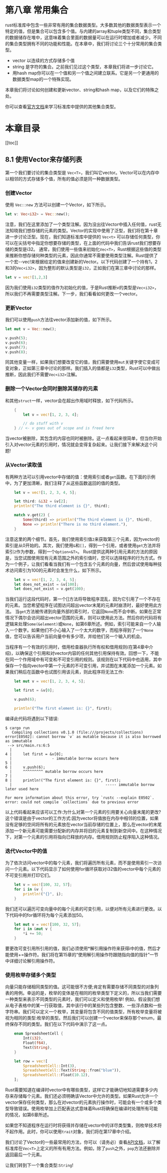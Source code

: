 
# 第八章 常用集合
rust标准库中包含一些非常有用的集合数据类型。大多数其他的数据类型表示一个特定的值，但是集合可以包含多个值。与内建的array和tuple类型不同，集合类型的数据储存在堆中，这意味着集合里面的数据量可以在运行时增加或者减少。不同的集合类型拥有不同的功能和性能。在本章中，我们将讨论三个十分常用的集合类型。
- vector 以连续的方式存储多个值
- string 是字符的集合。之前我们见过这个类型，本章我们将进一步讨论它。
- 用hash map你可以在一个值和另一个值之间建立联系。它是另一个更通用的数据类型map的一个特殊实现。

本章我们将讨论如何创建和更新vector、string和hash map，以及它们的特殊之处。

你可以查看[官方文档](https://doc.rust-lang.org/std/collections/index.html)来学习标准库中提供的其他集合类型。

# 本章目录
[[toc]]

## 8.1 使用Vector来存储列表
第一个我们要讨论的集合类型是 `Vec<T>`，我们叫它vector。Vector可以在内存中以相邻的方式存储多个值，所有的值必须是同一种数据类型。

### 创建Vector
使用 `Vec::new` 方法可以创建一个Vector，如下所示。
``` rust
let v: Vec<i32> = Vec::new();
```
注意，我们在这里添加了一个类型注解。因为没出往Vector中插入任何值，rust无法知晓我们想存储的元素的类型。Vector的实现中使用了泛型，我们将在第十章进一步讨论泛型。现在，我们知道标准库中提供的 `Vec<t>` 可以存储任何类型，你可以在尖括号中指定你想要存储的类型，在上面的代码中我们告诉rust我们想要存储的类型是i32。
通常，我们使用一些值来初始化`Vec<T>`，Rust根据这些值的类型来推断你想存储何种类型的元素，因此你通常不需要使用类型注解。Rust提供了一个宏--vec!来根据给定的值来创建新的Vector。以下代码创建了一个持有1，2和3的`Vec<i32>`，因为整形的默认类型是`i32`，正如我们在第三章中讨论的那样。
``` rust
let v = vec![1,2,3]
```
因为我们使用`i32`类型的值作为初始化的值，于是Rust推断v的类型是`Vec<i32>`，所以我们不再需要类型注解。下一步，我们看看如何更改一个vector。

### 更新Vector
我们可以使用`push`方法往vector添加新的值，如下所示。
``` rust
let mut v = Vec::new();

v.push(5);
v.push(6);
v.push(7);
v.push(8);
```
同其他变量一样，如果我们想要改变它的值，我们需要使用`mut`关键字使它变成可变对象，正如第三章中讨论的那样。我们插入的值都是`i32`类型，Rust可以中做出推断，因此我们不需要`Vec<i32>`注解。

### 删除一个Vector会同时删除其储存的元素
和其他`struct`一样，vector会在超出作用域时释放，如下代码所示。
``` rust
    {
        let v = vec![1, 2, 3, 4];

        // do stuff with v
    } // <- v goes out of scope and is freed here
```
当vector被删除，其包含的内容也同时被删除。这一点看起来很简单，但当你开始引入对vector元素的引用时，情况就会变得复杂起来。让我们接下来解决这个问题!

### 从Vector读取值
有两种方法可以引用vector中存储的值：使用索引或者`get`函数。在下面的示例中，为了更加清晰，我们注释了从这些函数返回的值的类型。
``` rust
    let v = vec![1, 2, 3, 4, 5];

    let third: &i32 = &v[2];
    println!("The third element is {}", third);

    match v.get(2) {
        Some(third) => println!("The third element is {}", third),
        None => println!("There is no third element."),
    }
```
注意这里的两个细节。首先，我们使用索引值`2`来获取第三个元素，因为vector的索引是从0开始的。其次，我们使用`&`和`[]`，得到一个引用，或者使用`get`方法并将索引`2`作为参数，得到一个`Option<&T>`。
Rust提供这两种引用元素的方法的原因是，当您试图使用现有元素范围之外的索引值时，您可以选择程序的行为方式。作为一个例子，让我们看看当我们有一个包含五个元素的向量，然后尝试使用每种技术访问索引为100的元素时会发生什么，如下所示。
``` rust
    let v = vec![1, 2, 3, 4, 5];
    let does_not_exist = &v[100];
    let does_not_exist = v.get(100);
```
当我们运行这段代码时，第一个[]方法将导致程序混乱，因为它引用了一个不存在的元素。当您希望程序在试图访问超出vector末尾的元素时崩溃时，最好使用此方法。
当`get`方法被传递到向量外部的索引时，它返回`None`而不会中断。如果在正常情况下偶尔会访问超出vector范围的元素，则可以使用此方法。然后你的代码将有逻辑来处理`Some(&element)`或`None`，如第6章所述。例如，索引可能来自一个人输入一个数字。如果他们不小心输入了一个太大的数字，而程序得到了一个`None`值，您可以告诉用户当前向量中有多少项，并给他们另一个输入的机会。

当程序有一个有效的引用时，借用检查器执行所有权和借用规则(在第4章中介绍)，以确保这个引用和对vector内容的任何其他引用保持有效。回想一下，不能在同一个作用域中有可变和不可变引用的规则。该规则在以下代码中也适用，其中保存一个指向vector中第一个元素的不可变引用，并试图在末尾添加一个元素。如果我们稍后在函数中也试图引用该元素，则此程序将无法工作:
``` rust
    let mut v = vec![1, 2, 3, 4, 5];

    let first = &v[0];

    v.push(6);

    println!("The first element is: {}", first);
```
编译此代码将遇到以下错误:
``` shell
$ cargo run
   Compiling collections v0.1.0 (file:///projects/collections)
error[E0502]: cannot borrow `v` as mutable because it is also borrowed as immutable
 --> src/main.rs:6:5
  |
4 |     let first = &v[0];
  |                  - immutable borrow occurs here
5 | 
6 |     v.push(6);
  |     ^^^^^^^^^ mutable borrow occurs here
7 | 
8 |     println!("The first element is: {}", first);
  |                                          ----- immutable borrow later used here

For more information about this error, try `rustc --explain E0502`.
error: could not compile `collections` due to previous error
```

以上代码看起来应该可以工作:为什么对第一个元素的引用要关心向量末尾的更改?这个错误是由于vector的工作方式:因为vector将值放在内存中相邻的位置，如果没有足够的空间将所有的元素放在vector当前存储的位置上，那么在vector的末尾添加一个新元素可能需要分配新的内存并将旧的元素复制到新空间中。在这种情况下，对第一个元素的引用将指向已释放的内存。借用规则防止程序陷入这种情况。

### 迭代Vector中的值
为了依次访问vector中的每个元素，我们将遍历所有元素，而不是使用索引一次访问一个元素。以下代码显示了如何使用for循环获取对i32值的vector中每个元素的不可变引用并打印它们。
``` rust
    let v = vec![100, 32, 57];
    for i in &v {
        println!("{}", i);
    }
```
我们还可以遍历可变向量中的每个元素的可变引用，以便对所有元素进行更改。以下代码中的for循环将为每个元素添加50。
``` rust
    let mut v = vec![100, 32, 57];
    for i in &mut v {
        *i += 50;
    }
```
要更改可变引用所引用的值，我们必须使用*解引用操作符来获得i中的值，然后才能使用+=操作符。我们将在第15章的“使用解引用操作符跟随指向值的指针”一节中详细讨论解引用操作符。

### 使用枚举存储多个类型
向量只能存储相同类型的值。这可能很不方便;肯定有需要存储不同类型的对象列表的用例。幸运的是，枚举的变体是在相同的枚举类型下定义的，所以当我们需要一种类型来表示不同类型的元素时，我们可以定义和使用枚举!
例如，假设我们想从电子表格中的某一行获取值，其中该行中的某些列包含整数、一些浮点数和一些字符串。我们可以定义一个枚举，其变量将包含不同的值类型，所有枚举变量将被视为相同的类型:枚举的类型。然后我们可以创建一个vector来保存那个enum，最终保存不同的类型。我们在以下代码中演示了这一点。
``` rust
    enum SpreadsheetCell {
        Int(i32),
        Float(f64),
        Text(String),
    }

    let row = vec![
        SpreadsheetCell::Int(3),
        SpreadsheetCell::Text(String::from("blue")),  
        SpreadsheetCell::Float(10.12),
    ];
```
Rust需要知道在编译时vector中有哪些类型，这样它才能确切地知道需要多少内存来存储每个元素。我们还必须明确该Vector中允许的类型。如果Rust允许一个vector保存任何类型，那么在对vector的元素执行操作时，可能会有一个或多个类型导致错误。使用枚举加上匹配表达式意味着Rust将确保在编译时处理所有可能的情况，如第6章所述。

如果您不知道程序在运行时将获得并存储在vector中的详尽类型集，则枚举技术将不起作用。此时，你可以使用`trait`对象，我们将在第17章中介绍。

我们讨论了Vector的一些最常用的方法，你可以（请务必）查看[API文档](https://doc.rust-lang.org/std/vec/struct.Vec.html)，以了解标准库在`Vec<T>`上定义的所有有用方法。例如，除了`push`之外，`pop`方法还删除并返回最后一个元素。

让我们转到下一个集合类型:`String`!